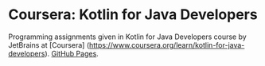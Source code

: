 # Coursera: Kotlin for Java Developers
Programming assignments given in Kotlin for Java Developers course by JetBrains at [Coursera] (https://www.coursera.org/learn/kotlin-for-java-developers).
[GitHub Pages](https://pages.github.com/).
